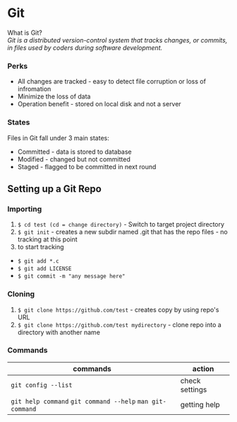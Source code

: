 # Git
What is Git?  
*Git is a distributed version-control system that tracks changes, or commits, in files used by coders during software development.*  

### Perks 
+ All changes are tracked - easy to detect file corruption or loss of infromation
+ Minimize the loss of data
+ Operation benefit - stored on local disk and not a server

### States 
Files in Git fall under 3 main states:
+ Committed - data is stored to database
+ Modified - changed but not committed
+ Staged - flagged to be committed in next round


## Setting up a Git Repo

### Importing
1. `$ cd test (cd = change directory)` - Switch to target project directory
1. `$ git init` - creates a new subdir named .git that has the repo files - no tracking at this point
1. to start tracking
  + `$ git add *.c`
  + `$ git add LICENSE`
  + `$ git commit -m "any message here"`  


### Cloning
1. `$ git clone https://github.com/test` - creates copy by using repo's URL
1. `$ git clone https://github.com/test mydirectory` - clone repo into a directory with another name




### Commands
|**commands** | **action** | 
|-------------------|-----------------------|
|`git config --list` | check settings |
|`git help command` `git command --help` `man git-command`|getting help|
